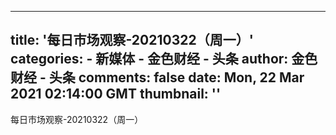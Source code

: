 
---
title: '每日市场观察-20210322（周一）'
categories: 
    - 新媒体
    - 金色财经 - 头条
author: 金色财经 - 头条
comments: false
date: Mon, 22 Mar 2021 02:14:00 GMT
thumbnail: ''
---

<div>   
每日市场观察-20210322（周一）  
</div>
            